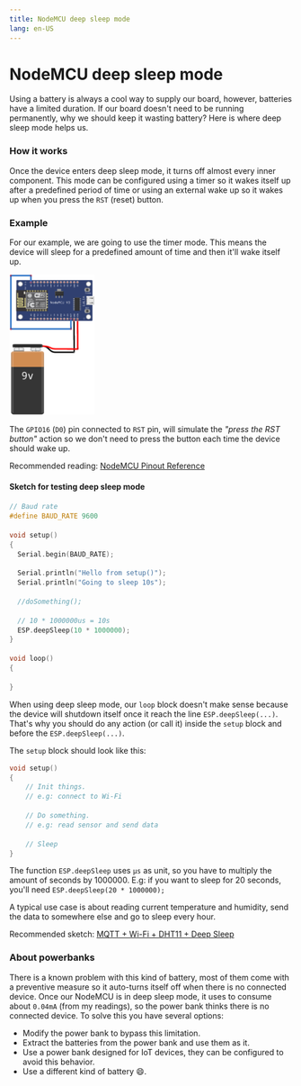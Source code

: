 ```yaml
---
title: NodeMCU deep sleep mode
lang: en-US
---
```


# NodeMCU deep sleep mode

Using a battery is always a cool way to supply our board, however, batteries have a limited duration. If our board doesn't need to be running permanently, why we should keep it wasting battery? Here is where deep sleep mode helps us.

### How it works

Once the device enters deep sleep mode, it turns off almost every inner component. This mode can be configured using a timer so it wakes itself up after a predefined period of time or using an external wake up so it wakes up when you press the `RST` (reset) button.

### Example

For our example, we are going to use the timer mode. This means the device will sleep for a predefined amount of time and then it'll wake itself up. 

<img class="image-center" src="/nodemcu-deep-sleep/diagram.png" height="250" width="auto" >

The `GPIO16` (`D0`) pin connected to `RST` pin, will simulate the _"press the RST button"_ action so we don't need to press the button each time the device should wake up.

Recommended reading: [NodeMCU Pinout Reference](https://components101.com/development-boards/nodemcu-esp8266-pinout-features-and-datasheet)

#### Sketch for testing deep sleep mode

```c
// Baud rate
#define BAUD_RATE 9600

void setup()
{
  Serial.begin(BAUD_RATE);
  
  Serial.println("Hello from setup()");
  Serial.println("Going to sleep 10s");

  //doSomething();
  
  // 10 * 1000000us = 10s
  ESP.deepSleep(10 * 1000000);
}

void loop()
{
  
}
```

When using deep sleep mode, our `loop` block doesn't make sense because the device will shutdown itself once it reach the line `ESP.deepSleep(...)`. That's why you should do any action (or call it) inside the `setup` block and before the `ESP.deepSleep(...)`.

The `setup` block should look like this:

```c
void setup()
{
    // Init things. 
    // e.g: connect to Wi-Fi

    // Do something. 
    // e.g: read sensor and send data

    // Sleep
}
```

The function `ESP.deepSleep` uses `μs` as unit, so you have to multiply the amount of seconds by 1000000. E.g: if you want to sleep for 20 seconds, you'll need `ESP.deepSleep(20 * 1000000);`

A typical use case is about reading current temperature and humidity, send the data to somewhere else and go to sleep every hour.

Recommended sketch: [MQTT + Wi-Fi + DHT11 + Deep Sleep](https://github.com/jesusgn90/nodemcu-examples/blob/master/MQTT-WIFI-DHT11/mqtt-wifi-dht11-deep-sleep.ino)

### About powerbanks

There is a known problem with this kind of battery, most of them come with a preventive measure so it auto-turns itself off when there is no connected device. Once our NodeMCU is in deep sleep mode, it uses to consume about `0.04mA` (from my readings), so the power bank thinks there is no connected device. To solve this you have several options:

- Modify the power bank to bypass this limitation.
- Extract the batteries from the power bank and use them as it.
- Use a power bank designed for IoT devices, they can be configured to avoid this behavior.
- Use a different kind of battery :smile:.